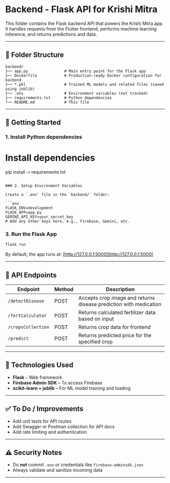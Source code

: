 # Backend - Flask API for Krishi Mitra

This folder contains the Flask backend API that powers the Krishi Mitra app. It handles requests from the Flutter frontend, performs machine learning inference, and returns predictions and data.

---

## 📁 Folder Structure

```
backend/
├── app.py                # Main entry point for the Flask app
├── Dockerfile            # Production-ready Docker configuration for backend
├── *.pkl                 # Trained ML models and related files (saved using joblib)
├── .env                  # Environment variables (not tracked)
├── requirements.txt      # Python dependencies
└── README.md             # This file
```

---

## 🚀 Getting Started

### 1. Install Python dependencies

# Install dependencies
pip install -r requirements.txt
```

### 2. Setup Environment Variables

Create a `.env` file in the `backend/` folder:

```env
FLASK_ENV=development
FLASK_APP=app.py
GEMINI_API_KEY=your_secret_key
# Add any other keys here, e.g., Firebase, Gemini, etc.
```

### 3. Run the Flask App

```bash
flask run
```

By default, the app runs at: [http://127.0.0.1:5000](http://127.0.0.1:5000)

---

## 📡 API Endpoints

| Endpoint             | Method | Description                                                       |
|----------------------|--------|-------------------------------------------------------------------|
| `/detectDisease`     | POST   | Accepts crop image and returns disease prediction with medication |
| `/fertCalculator`    | POST   | Returns calculated fertilizer data based on input                 |
| `/cropsCollection`   | POST   | Returns crop data for frontend                                    |
| `/predict`           | POST   | Returns predicted price for the specified crop                    |

---

## 🧠 Technologies Used

- **Flask** – Web framework
- **Firebase Admin SDK** – To access Firebase
- **scikit-learn + joblib** – For ML model training and loading

---

## ✅ To Do / Improvements

- Add unit tests for API routes
- Add Swagger or Postman collection for API docs
- Add rate limiting and authentication

---

## ⚠️ Security Notes

- Do **not** commit `.env` or credentials like `firebase-adminsdk.json`
- Always validate and sanitize incoming data

---